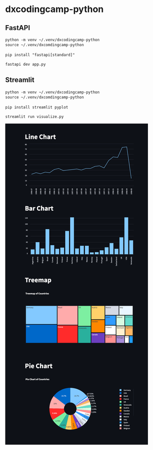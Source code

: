 # dxcodingcamp-python


## FastAPI

```
python -m venv ~/.venv/dxcodingcamp-python
source ~/.venv/dxcomdingcamp-python

pip install "fastapi[standard]"
```

```bash
fastapi dev app.py
```

## Streamlit
```
python -m venv ~/.venv/dxcodingcamp-python
source ~/.venv/dxcomdingcamp-python

pip install streamlit pyplot
```

```bash
streamlit run visualize.py
```

![streamlit.png](streamlit.png)
